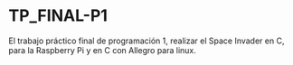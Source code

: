 # TP_FINAL-P1
El trabajo práctico final de programación 1, realizar el Space Invader en C, para la Raspberry Pi y en C con Allegro para linux.
